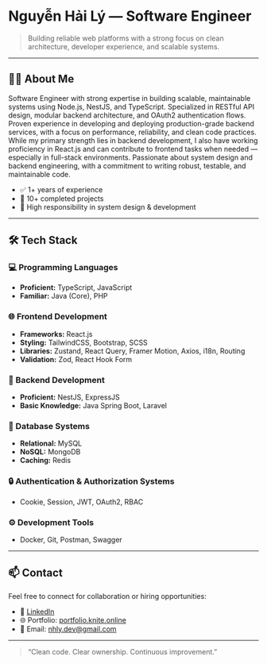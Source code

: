 # Nguyễn Hải Lý — Software Engineer

> Building reliable web platforms with a strong focus on clean architecture, developer experience, and scalable systems.

---

## 🧑‍💻 About Me

Software Engineer with strong expertise in building scalable, maintainable systems using Node.js, NestJS, and TypeScript. Specialized in RESTful API design, modular backend architecture, and OAuth2 authentication flows. Proven experience in developing and deploying production-grade backend services, with a focus on performance, reliability, and clean code practices. While my primary strength lies in backend development, I also have working proficiency in React.js and can contribute to frontend tasks when needed — especially in full-stack environments. Passionate about system design and backend engineering, with a commitment to writing robust, testable, and maintainable code.

- ✅ 1+ years of experience  
- 🚀 10+ completed projects  
- 🔧 High responsibility in system design & development  

---

## 🛠️ Tech Stack

### 💻 Programming Languages
- **Proficient:** TypeScript, JavaScript  
- **Familiar:** Java (Core), PHP

### 🌐 Frontend Development
- **Frameworks:** React.js  
- **Styling:** TailwindCSS, Bootstrap, SCSS  
- **Libraries:** Zustand, React Query, Framer Motion, Axios, i18n, Routing  
- **Validation:** Zod, React Hook Form

### 🔧 Backend Development
- **Proficient:** NestJS, ExpressJS  
- **Basic Knowledge:** Java Spring Boot, Laravel
  
### 🔧 Database Systems
- **Relational:** MySQL  
- **NoSQL:** MongoDB
- **Caching:** Redis

### 🔒 Authentication & Authorization Systems
- Cookie, Session, JWT, OAuth2, RBAC

### ⚙️ Development Tools
- Docker, Git, Postman, Swagger

---

## 📫 Contact

Feel free to connect for collaboration or hiring opportunities:

- 💼 [LinkedIn](https://www.linkedin.com/in/hải-lý-nguyễn-a0a5942a0)  
- 🌐 Portfolio: [portfolio.knite.online](https://portfolio.knite.online)  
- 📧 Email: nhly.dev@gmail.com

---

> “Clean code. Clear ownership. Continuous improvement.”
